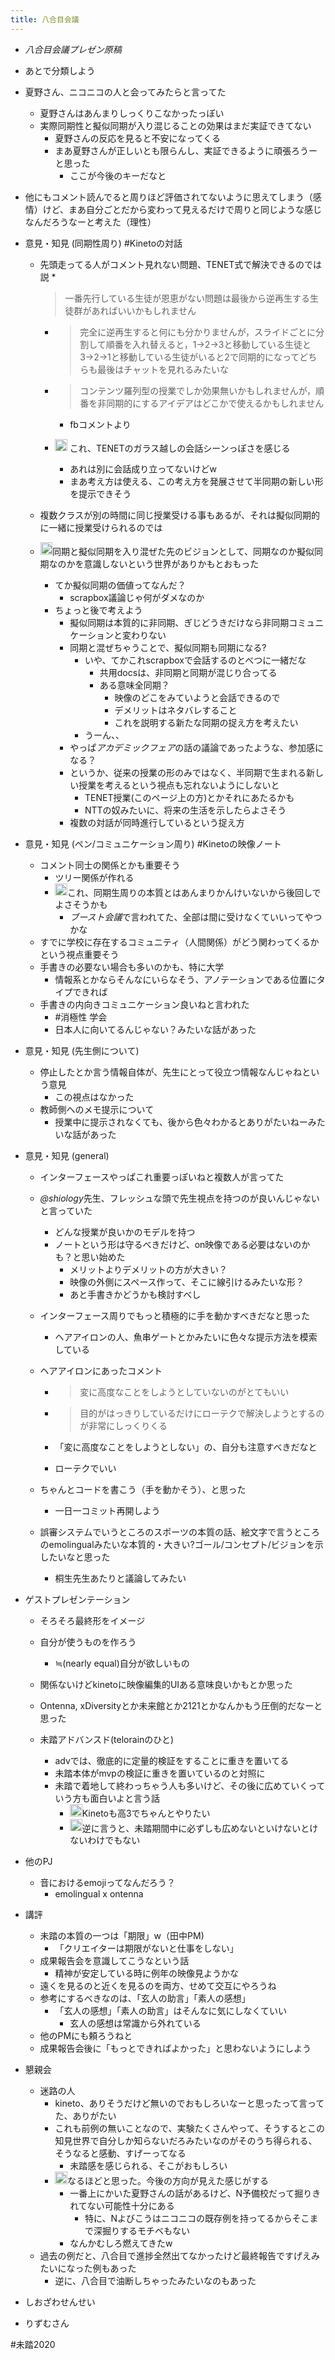 ```yaml
---
title: 八合目会議
---
```


* *八合目会議プレゼン原稿*

* あとで分類しよう

* 夏野さん、ニコニコの人と会ってみたらと言ってた
  
  * 夏野さんはあんまりしっくりこなかったっぽい
  * 実際同期性と擬似同期が入り混じることの効果はまだ実証できてない
    * 夏野さんの反応を見ると不安になってくる
    * まあ夏野さんが正しいとも限らんし、実証できるように頑張ろうーと思った
      * ここが今後のキーだなと
* 他にもコメント読んでると周りほど評価されてないように思えてしまう（感情）けど、まあ自分ごとだから変わって見えるだけで周りと同じような感じなんだろうなーと考えた（理性）

* 意見・知見 (同期性周り) #Kinetoの対話
  
  * 先頭走ってる人がコメント見れない問題、TENET式で解決できるのでは説
    * 
       > 
       > 一番先行している生徒が恩恵がない問題は最後から逆再生する生徒群があればいいかもしれません
    
    * 
       > 
       > 完全に逆再生すると何にも分かりませんが，スライドごとに分割して順番を入れ替えると，1→2→3と移動している生徒と3→2→1と移動している生徒がいると2で同期的になってどちらも最後はチャットを見れるみたいな
    
    * 
       > 
       > コンテンツ羅列型の授業でしか効果無いかもしれませんが，順番を非同期的にするアイデアはどこかで使えるかもしれません
      
      * fbコメントより
    * <img src='https://scrapbox.io/api/pages/blu3mo-public/blu3mo/icon' alt='blu3mo.icon' height="19.5"/> これ、TENETのガラス越しの会話シーンっぽさを感じる
      * あれは別に会話成り立ってないけどw
      * まあ考え方は使える、この考え方を発展させて半同期の新しい形を提示できそう
  * 複数クラスが別の時間に同じ授業受ける事もあるが、それは擬似同期的に一緒に授業受けられるのでは
  * <img src='https://scrapbox.io/api/pages/blu3mo-public/blu3mo/icon' alt='blu3mo.icon' height="19.5"/>同期と擬似同期を入り混ぜた先のビジョンとして、同期なのか擬似同期なのかを意識しないという世界がありかもとおもった
    * てか擬似同期の価値ってなんだ？
      * scrapbox議論じゃ何がダメなのか
    * ちょっと後で考えよう
      * 擬似同期は本質的に非同期、ぎじどうきだけなら非同期コミュニケーションと変わりない
      * 同期と混ぜちゃうことで、擬似同期も同期になる?
        * いや、てかこれscrapboxで会話するのとべつに一緒だな
          * 共用docsは、非同期と同期が混じり合ってる
          * ある意味全同期？
            * 映像のどこをみていようと会話できるので
            * デメリットはネタバレすること
            * これを説明する新たな同期の捉え方を考えたい
        * うーん、、
      * やっぱ*アカデミックフェア*の話の議論であったような、参加感になる？
      * というか、従来の授業の形のみではなく、半同期で生まれる新しい授業を考えるという視点も忘れないようにしないと
        * TENET授業(このページ上の方)とかそれにあたるかも
        * NTTの奴みたいに、将来の生活を示したらよさそう
      * 複数の対話が同時進行しているという捉え方
* 意見・知見 (ペン/コミュニケーション周り) #Kinetoの映像ノート
  
  * コメント同士の関係とかも重要そう
    * ツリー関係が作れる
    * <img src='https://scrapbox.io/api/pages/blu3mo-public/blu3mo/icon' alt='blu3mo.icon' height="19.5"/>これ、同期生周りの本質とはあんまりかんけいないから後回しでよさそうかも
      * *ブースト会議*で言われてた、全部は間に受けなくていいってやつかな
  * すでに学校に存在するコミュニティ（人間関係）がどう関わってくるかという視点重要そう
  * 手書きの必要ない場合も多いのかも、特に大学
    * 情報系とかならそんなにいらなそう、アノテーションである位置にタイプできれば
  * 手書きの内向きコミュニケーション良いねと言われた
    * \#消極性 学会
    * 日本人に向いてるんじゃない？みたいな話があった
* 意見・知見 (先生側について)
  
  * 停止したとか言う情報自体が、先生にとって役立つ情報なんじゃねという意見
    * この視点はなかった
  * 教師側へのメモ提示について
    * 授業中に提示されなくても、後から色々わかるとありがたいねーみたいな話があった
* 意見・知見 (general)
  
  * インターフェースやっぱこれ重要っぽいねと複数人が言ってた
  
  * *@shiology*先生、フレッシュな頭で先生視点を持つのが良いんじゃないと言っていた
    
    * どんな授業が良いかのモデルを持つ
    * ノートという形は守るべきだけど、on映像である必要はないのかも？と思い始めた
      * メリットよりデメリットの方が大きい？
      * 映像の外側にスペース作って、そこに線引けるみたいな形？
      * あと手書きかどうかも検討すべし
  * インターフェース周りでもっと積極的に手を動かすべきだなと思った
    
    * ヘアアイロンの人、魚串ゲートとかみたいに色々な提示方法を模索している
  * ヘアアイロンにあったコメント
    
    * 
       > 
       > 変に高度なことをしようとしていないのがとてもいい
    
    * 
       > 
       > 目的がはっきりしているだけにローテクで解決しようとするのが非常にしっくりくる
    
    * 「変に高度なことをしようとしない」の、自分も注意すべきだなと
    * ローテクでいい
  * ちゃんとコードを書こう（手を動かそう）、と思った
    
    * 一日一コミット再開しよう
  * 誤審システムでいうところのスポーツの本質の話、絵文字で言うところのemolingualみたいな本質的・大きい?ゴール/コンセプト/ビジョンを示したいなと思った
    
    * 桐生先生あたりと議論してみたい
* ゲストプレゼンテーション
  
  * そろそろ最終形をイメージ
  
  * 自分が使うものを作ろう
    
    * ≒(nearly equal)自分が欲しいもの
  * 関係ないけどkinetoに映像編集的UIある意味良いかもとか思った
  
  * Ontenna, xDiversityとか未来館とか2121とかなんかもう圧倒的だなーと思った
  
  * 未踏アドバンスド(telorainのひと)
    
    * advでは、徹底的に定量的検証をすることに重きを置いてる
    * 未踏本体がmvpの検証に重きを置いているのと対照に
    * 未踏で着地して終わっちゃう人も多いけど、その後に広めていくっていう方も面白いよと言う話
      * <img src='https://scrapbox.io/api/pages/blu3mo-public/blu3mo/icon' alt='blu3mo.icon' height="19.5"/>Kinetoも高3でちゃんとやりたい
      * <img src='https://scrapbox.io/api/pages/blu3mo-public/blu3mo/icon' alt='blu3mo.icon' height="19.5"/>逆に言うと、未踏期間中に必ずしも広めないといけないとけないわけでもない
* 他のPJ
  
  * 音におけるemojiってなんだろう？
    * emolingual x ontenna
* 講評
  
  * 未踏の本質の一つは「期限」w（田中PM)
    * 「クリエイターは期限がないと仕事をしない」
  * 成果報告会を意識してこうなという話
    * 精神が安定している時に例年の映像見ようかな
  * 遠くを見るのと近くを見るのを両方、せめて交互にやろうね
  * 参考にするべきなのは、「玄人の助言」「素人の感想」
    * 「玄人の感想」「素人の助言」はそんなに気にしなくていい
      * 玄人の感想は常識から外れている
  * 他のPMにも頼ろうねと
  * 成果報告会後に「もっとできればよかった」と思わないようにしよう
* 懇親会
  
  * 迷路の人
    * kineto、ありそうだけど無いのでおもしろいなーと思ったって言ってた、ありがたい
    * これも前例の無いことなので、実験たくさんやって、そうするとこの知見世界で自分しか知らないだろみたいなのがそのうち得られる、そうなると感動、すげーってなる
      * 未踏感を感じられる、そこがおもしろい
    * <img src='https://scrapbox.io/api/pages/blu3mo-public/blu3mo/icon' alt='blu3mo.icon' height="19.5"/>なるほどと思った。今後の方向が見えた感じがする
      * 一番上にかいた夏野さんの話があるけど、N予備校だって掘りきれてない可能性十分にある
        * 特に、Nよびこうはニコニコの既存例を持ってるからそこまで深掘りするモチベもない
      * なんかむしろ燃えてきたw
  * 過去の例だと、八合目で進捗全然出てなかったけど最終報告ですげえみたいになった例もあった
    * 逆に、八合目で油断しちゃったみたいなのもあった
* しおざわせんせい

* りずむさん

\#未踏2020

